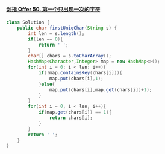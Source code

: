 #### [剑指 Offer 50. 第一个只出现一次的字符](https://leetcode-cn.com/problems/di-yi-ge-zhi-chu-xian-yi-ci-de-zi-fu-lcof/)

```java
class Solution {
    public char firstUniqChar(String s) {
        int len = s.length();
        if(len == 0){
            return ' ';
        }
        char[] chars = s.toCharArray();
        HashMap<Character,Integer> map = new HashMap<>();
        for(int i = 0; i < len; i++){
            if(!map.containsKey(chars[i])){
                map.put(chars[i],1);
            }else{
                map.put(chars[i],map.get(chars[i])+1);
            }
        }
        for(int i = 0; i < len; i++){
            if(map.get(chars[i]) == 1){
                return chars[i];
            }
        }
        return ' ';
    }
}
```


